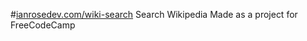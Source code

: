 #[ianrosedev.com/wiki-search](http://www.ianrosedev.com/wiki-search)
Search Wikipedia
Made as a project for FreeCodeCamp
